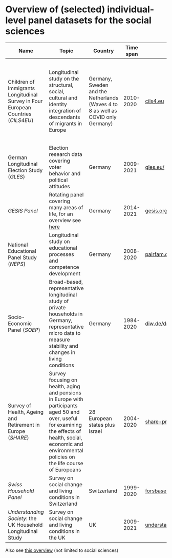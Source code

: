 
# Overview of (selected) individual-level panel datasets for the social sciences


| Name | Topic | Country | Time span | Source | Availability |
| --- | --- | --- | --- | --- | --- |
| Children of Immigrants Longitudinal Survey in Four European Countries (*CILS4EU*) | Longitudinal study on the structural, social, cultural and identity integration of descendants of migrants in Europe | Germany, Sweden and the Netherlands (Waves 4 to 8 as well as COVID only Germany) | 2010-2020 | [cils4.eu](https://www.cils4.eu/) | There is a reduced [campus file](https://www.cils4.eu/index.php?option=com_content&view=article&id=129&Itemid=239) available though this course. The full data only available at the GESIS location in Cologne |
| German Longitudinal Election Study (*GLES*) | Election research data covering voter behavior and political attitudes | Germany | 2009-2021 | [gles.eu/](https://gles.eu/) | After filling out the user form |
| *GESIS Panel* | Rotating panel covering many areas of life, for an overview see [here](https://www.gesis.org/gesis-panel/gesis-panel-home/longitudinal-core-studies) | Germany | 2014-2021 | [gesis.org/gesis-panel/gesis-panel-home](https://www.gesis.org/gesis-panel/gesis-panel-home) | After filling out the user form |
| National Educational Panel Study (*NEPS*) | Longitudinal study on educational processes and competence development | Germany | 2008-2020 | [pairfam.de/](https://www.pairfam.de/) | After filling out the user form and paying a fee of *30 euros* |
| Socio-Economic Panel (*SOEP*) | Broad-based, representative longitudinal study of private households in Germany, representative micro data to measure stability and changes in living conditions | Germany | 1984-2020 | [diw.de/de/diw_02.c.222516.de/datensaetze.html](https://www.diw.de/de/diw_02.c.222516.de/datensaetze.html) | After filling out the user form |
| Survey of Health, Ageing and Retirement in Europe (*SHARE*) | Survey focusing on health, aging and pensions in Europe with participants aged 50 and over, useful for examining the effects of health, social, economic and environmental policies on the life course of Europeans | 28 European states plus Israel | 2004-2020 | [share-project.org/home0.html](http://www.share-project.org/home0.html) | After filling out the user form |
| *Swiss Household Panel* | Survey on social change and living conditions in Switzerland | Switzerland | 1999-2020 | [forsbase.unil.ch/](https://forsbase.unil.ch/) | Download available after registration |
| *Understanding Society*: the UK Household Longitudinal Study | Survey on social change and living conditions in the UK | UK | 2009-2021 | [understandingsociety.ac.uk/](https://www.understandingsociety.ac.uk/) | Download available after registration |

Also see [this overview](https://en.wikipedia.org/wiki/Longitudinal_study#Examples) (not limited to social sciences)

